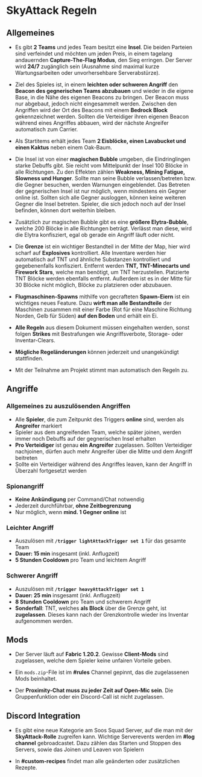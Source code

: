 
# SkyAttack Regeln




## Allgemeines

- Es gibt **2 Teams** und jedes Team besitzt eine **Insel**. Die beiden Parteien sind verfeindet und möchten um jeden Preis, in einem tagelang andauernden **Capture-The-Flag Modus**, den Sieg erringen. Der Server wird **24/7** zugänglich sein (Ausnahme sind maximal kurze Wartungsarbeiten oder unvorhersehbare Serverabstürze).

- Ziel des Spieles ist, in einem **leichten oder schweren Angriff** den **Beacon des gegnerischen Teams abzubauen** und wieder in die eigene Base, in die Nähe des eigenen Beacons zu bringen. Der Beacon muss nur abgebaut, jedoch nicht eingesammelt werden. Zwischen den Angriffen wird der Ort des Beacons mit einem **Bedrock Block** gekennzeichnet werden. Sollten die Verteidiger ihren eigenen Beacon während eines Angriffes abbauen, wird der nächste Angreifer automatisch zum Carrier.

- Als Startitems erhält jedes Team **2 Eisblöcke, einen Lavabucket und einen Kaktus** neben einem Oak-Baum.

- Die Insel ist von einer **magischen Bubble** umgeben, die Eindringlingen starke Debuffs gibt. Sie reicht vom Mittelpunkt der Insel 100 Blöcke in alle Richtungen. Zu den Effekten zählen **Weakness, Mining Fatigue, Slowness und Hunger**. Sollte man seine Bubble verlassen/betreten bzw. die Gegner besuchen, werden Warnungen eingeblendet. Das Betreten der gegnerischen Insel ist nur möglich, wenn mindestens ein Gegner online ist. Sollten sich alle Gegner ausloggen, können keine weiteren Gegner die Insel betreten. Spieler, die sich jedoch noch auf der Insel befinden, können dort weiterhin bleiben.

- Zusätzlich zur magischen Bubble gibt es eine **größere Elytra-Bubble**, welche 200 Blöcke in alle Richtungen beträgt. Verlässt man diese, wird die Elytra konfisziert, egal ob gerade ein Angriff läuft oder nicht.

- Die **Grenze** ist ein wichtiger Bestandteil in der Mitte der Map, hier wird scharf auf **Explosives** kontrolliert. Alle Inventare werden hier automatisch auf TNT und ähnliche Substanzen kontrolliert und gegebenenfalls konfisziert. Entfernt werden **TNT, TNT-Minecarts und Firework Stars**, welche man benötigt, um TNT herzustellen. Platzierte TNT Blöcke werden ebenfalls entfernt. Außerdem ist es in der Mitte für 30 Blöcke nicht möglich, Blöcke zu platzieren oder abzubauen.

- **Flugmaschinen-Spawns** mithilfe von gecrafteten **Spawn-Eiern** ist ein wichtiges neues Feature. Dazu **wirft man alle Bestandteile** der Maschinen zusammen mit einer Farbe (Rot für eine Maschine Richtung Norden, Gelb für Süden) **auf den Boden** und erhält ein Ei.

- **Alle Regeln** aus diesem Dokument müssen eingehalten werden, sonst folgen **Strikes** mit Bestrafungen wie Angriffsverbote, Storage- oder Inventar-Clears.

- **Mögliche Regeländerungen** können jederzeit und unangekündigt stattfinden.

- Mit der Teilnahme am Projekt stimmt man automatisch den Regeln zu.



## Angriffe

### Allgemeines zu auszulösenden Angriffen

- Alle **Spieler**, die zum Zeitpunkt des Triggers **online** sind, werden als **Angreifer** markiert
- Spieler aus dem angreifenden Team, welche später joinen, werden immer noch Debuffs auf der gegnerischen Insel erhalten
- **Pro Verteidiger** ist genau **ein Angreifer** zugelassen. Sollten Verteidiger nachjoinen, dürfen auch mehr Angreifer über die Mitte und dem Angriff beitreten
- Sollte ein Verteidiger während des Angriffes leaven, kann der Angriff in Überzahl fortgesetzt werden

### Spionangriff

- **Keine Ankündigung** per Command/Chat notwendig
- Jederzeit durchführbar, **ohne Zeitbegrenzung**
- Nur möglich, wenn **mind. 1 Gegner online** ist

### Leichter Angriff

- Auszulösen mit **`/trigger lightAttackTrigger set 1`** für das gesamte Team
- **Dauer: 15 min** insgesamt (inkl. Anflugzeit)
- **5 Stunden Cooldown** pro Team und leichtem Angriff

### Schwerer Angriff

- Auszulösen mit **`/trigger heavyAttackTrigger set 1`**
- **Dauer: 25 min** insgesamt (inkl. Anflugzeit)
- **8 Stunden Cooldown** pro Team und schwerem Angriff
- **Sonderfall**: TNT, welches **als Block** über die Grenze geht, ist **zugelassen**. Dieses kann nach der Grenzkontrolle wieder ins Inventar aufgenommen werden.



## Mods

- Der Server läuft auf **Fabric 1.20.2**. Gewisse **Client-Mods** sind zugelassen, welche dem Spieler keine unfairen Vorteile geben.

- Ein `mods.zip`-File ist im **#rules** Channel gepinnt, das die zugelassenen Mods beinhaltet.

- Der **Proximity-Chat muss zu jeder Zeit auf Open-Mic sein**. Die Gruppenfunktion oder ein Discord-Call ist nicht zugelassen.



## Discord Integration

- Es gibt eine neue Kategorie am Soos Squad Server, auf die man mit der **SkyAttack-Rolle** zugreifen kann. Wichtige Serverevents werden im **#log channel** gebroadcastet. Dazu zählen das Starten und Stoppen des Servers, sowie das Joinen und Leaven von Spielern

- In **#custom-recipes** findet man alle geänderten oder zusätzlichen Rezepte.
